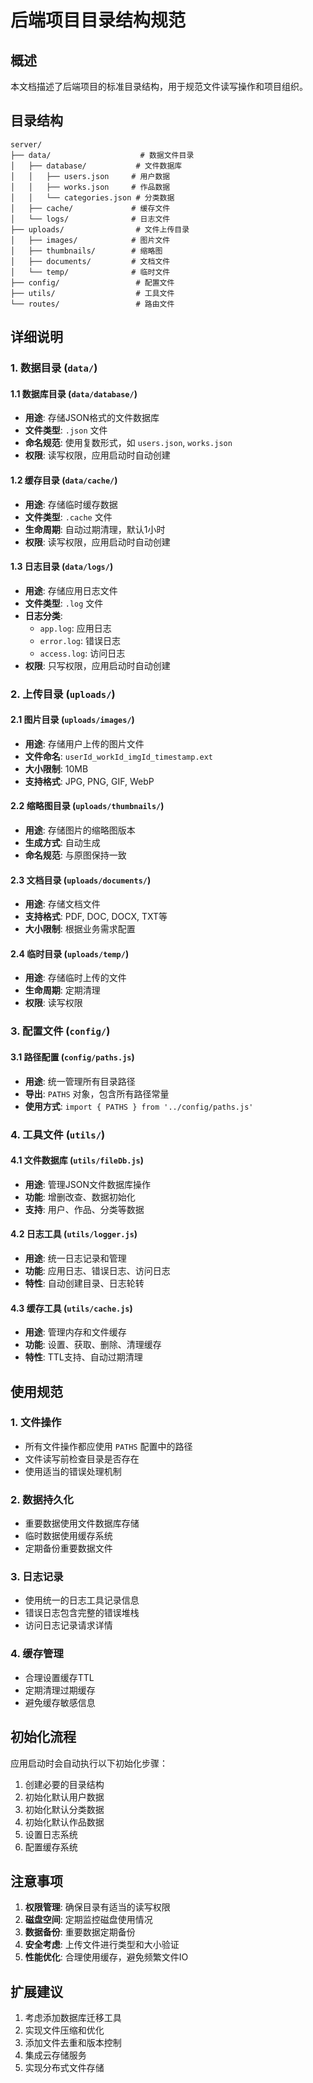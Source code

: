 # 后端项目目录结构规范

## 概述
本文档描述了后端项目的标准目录结构，用于规范文件读写操作和项目组织。

## 目录结构

```
server/
├── data/                    # 数据文件目录
│   ├── database/           # 文件数据库
│   │   ├── users.json     # 用户数据
│   │   ├── works.json     # 作品数据
│   │   └── categories.json # 分类数据
│   ├── cache/             # 缓存文件
│   └── logs/              # 日志文件
├── uploads/                # 文件上传目录
│   ├── images/            # 图片文件
│   ├── thumbnails/        # 缩略图
│   ├── documents/         # 文档文件
│   └── temp/              # 临时文件
├── config/                 # 配置文件
├── utils/                  # 工具文件
└── routes/                 # 路由文件
```

## 详细说明

### 1. 数据目录 (`data/`)

#### 1.1 数据库目录 (`data/database/`)
- **用途**: 存储JSON格式的文件数据库
- **文件类型**: `.json` 文件
- **命名规范**: 使用复数形式，如 `users.json`, `works.json`
- **权限**: 读写权限，应用启动时自动创建

#### 1.2 缓存目录 (`data/cache/`)
- **用途**: 存储临时缓存数据
- **文件类型**: `.cache` 文件
- **生命周期**: 自动过期清理，默认1小时
- **权限**: 读写权限，应用启动时自动创建

#### 1.3 日志目录 (`data/logs/`)
- **用途**: 存储应用日志文件
- **文件类型**: `.log` 文件
- **日志分类**:
  - `app.log`: 应用日志
  - `error.log`: 错误日志
  - `access.log`: 访问日志
- **权限**: 只写权限，应用启动时自动创建

### 2. 上传目录 (`uploads/`)

#### 2.1 图片目录 (`uploads/images/`)
- **用途**: 存储用户上传的图片文件
- **文件命名**: `userId_workId_imgId_timestamp.ext`
- **大小限制**: 10MB
- **支持格式**: JPG, PNG, GIF, WebP

#### 2.2 缩略图目录 (`uploads/thumbnails/`)
- **用途**: 存储图片的缩略图版本
- **生成方式**: 自动生成
- **命名规范**: 与原图保持一致

#### 2.3 文档目录 (`uploads/documents/`)
- **用途**: 存储文档文件
- **支持格式**: PDF, DOC, DOCX, TXT等
- **大小限制**: 根据业务需求配置

#### 2.4 临时目录 (`uploads/temp/`)
- **用途**: 存储临时上传的文件
- **生命周期**: 定期清理
- **权限**: 读写权限

### 3. 配置文件 (`config/`)

#### 3.1 路径配置 (`config/paths.js`)
- **用途**: 统一管理所有目录路径
- **导出**: `PATHS` 对象，包含所有路径常量
- **使用方式**: `import { PATHS } from '../config/paths.js'`

### 4. 工具文件 (`utils/`)

#### 4.1 文件数据库 (`utils/fileDb.js`)
- **用途**: 管理JSON文件数据库操作
- **功能**: 增删改查、数据初始化
- **支持**: 用户、作品、分类等数据

#### 4.2 日志工具 (`utils/logger.js`)
- **用途**: 统一日志记录和管理
- **功能**: 应用日志、错误日志、访问日志
- **特性**: 自动创建目录、日志轮转

#### 4.3 缓存工具 (`utils/cache.js`)
- **用途**: 管理内存和文件缓存
- **功能**: 设置、获取、删除、清理缓存
- **特性**: TTL支持、自动过期清理

## 使用规范

### 1. 文件操作
- 所有文件操作都应使用 `PATHS` 配置中的路径
- 文件读写前检查目录是否存在
- 使用适当的错误处理机制

### 2. 数据持久化
- 重要数据使用文件数据库存储
- 临时数据使用缓存系统
- 定期备份重要数据文件

### 3. 日志记录
- 使用统一的日志工具记录信息
- 错误日志包含完整的错误堆栈
- 访问日志记录请求详情

### 4. 缓存管理
- 合理设置缓存TTL
- 定期清理过期缓存
- 避免缓存敏感信息

## 初始化流程

应用启动时会自动执行以下初始化步骤：

1. 创建必要的目录结构
2. 初始化默认用户数据
3. 初始化默认分类数据
4. 初始化默认作品数据
5. 设置日志系统
6. 配置缓存系统

## 注意事项

1. **权限管理**: 确保目录有适当的读写权限
2. **磁盘空间**: 定期监控磁盘使用情况
3. **数据备份**: 重要数据定期备份
4. **安全考虑**: 上传文件进行类型和大小验证
5. **性能优化**: 合理使用缓存，避免频繁文件IO

## 扩展建议

1. 考虑添加数据库迁移工具
2. 实现文件压缩和优化
3. 添加文件去重和版本控制
4. 集成云存储服务
5. 实现分布式文件存储

